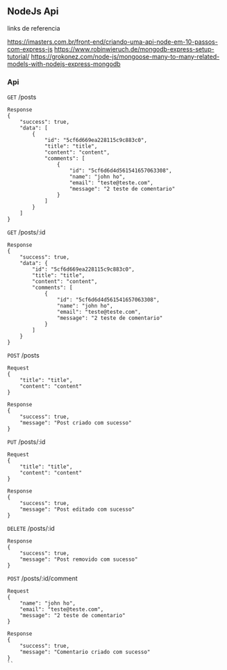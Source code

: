 ## NodeJs Api

links de referencia

https://imasters.com.br/front-end/criando-uma-api-node-em-10-passos-com-express-js
https://www.robinwieruch.de/mongodb-express-setup-tutorial/
https://grokonez.com/node-js/mongoose-many-to-many-related-models-with-nodejs-express-mongodb

### Api

`GET` /posts
```
Response
{
    "success": true,
    "data": [
        {
            "id": "5cf6d669ea228115c9c883c0",
            "title": "title",
            "content": "content",
            "comments": [
                {
                    "id": "5cf6d6d4d561541657063308",
                    "name": "john ho",
                    "email": "teste@teste.com",
                    "message": "2 teste de comentario"
                }
            ]
        }
    ]
}
```

`GET` /posts/:id
```
Response
{
    "success": true,
    "data": {
        "id": "5cf6d669ea228115c9c883c0",
        "title": "title",
        "content": "content",
        "comments": [
            {
                "id": "5cf6d6d4d561541657063308",
                "name": "john ho",
                "email": "teste@teste.com",
                "message": "2 teste de comentario"
            }
        ]
    }
}
```

`POST` /posts
```
Request
{
    "title": "title",
    "content": "content"
}

Response
{
    "success": true,
    "message": "Post criado com sucesso"
}
```

`PUT` /posts/:id
```
Request
{
    "title": "title",
    "content": "content"
}

Response
{
    "success": true,
    "message": "Post editado com sucesso"
}
```

`DELETE` /posts/:id
```
Response
{
    "success": true,
    "message": "Post removido com sucesso"
}
```

`POST` /posts/:id/comment
```
Request
{
    "name": "john ho",
    "email": "teste@teste.com",
    "message": "2 teste de comentario"
}

Response
{
    "success": true,
    "message": "Comentario criado com sucesso"
}
``
